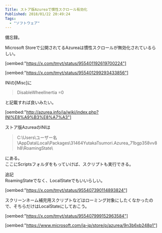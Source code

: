 ```yaml
---
Title: ストア版Azureaで慣性スクロール有効化
Published: 2018/01/22 20:49:24
Tags:
  - "ソフトウェア"
---
```

備忘録。  

Microsoft Storeで公開されてるAzureaは慣性スクロールが無効化されているらしい。  

[oembed:"https://x.com/tmyt/status/955401192619700224"]


[oembed:"https://x.com/tmyt/status/955401299293433856"]

<!-- more -->


INIの[Misc]に
> DisableWheelInertia =0  

と記載すれば良いみたい。  

[oembed:"http://azurea.info/ja/wiki/index.php?INI%E8%A9%B3%E8%A7%A3"]

ストア版AzureaのINIは
>C:\Users\ユーザー名\AppData\Local\Packages\31464YutakaTsumori.Azurea_71bgp358vv8h8\RoamingState\  

にある。  
ここにScriptsフォルダをもっていけば、スクリプトも実行できる。  

追記  
RoamingStateでなく、LocalStateでもいいらしい。  

[oembed:"https://x.com/tmyt/status/955407390114893824"]

スクリーンネーム補完用スクリプトなどはローミング対象にしたくなかったので、そちらだけはLocalStateにしておこう。  

[oembed:"https://x.com/tmyt/status/955407999152963584"]

[oembed:"https://www.microsoft.com/ja-jp/store/p/azurea/9n3b6xb248p1"]

